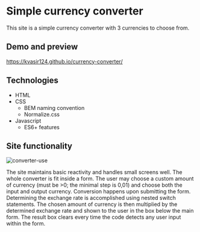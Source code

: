 # Simple currency converter
This site is a simple currency converter with 3 currencies to choose from.

## Demo and preview
https://kvasir124.github.io/currency-converter/

## Technologies
* HTML
* CSS
  * BEM naming convention
  * Normalize.css
* Javascript
  * ES6+ features

## Site functionality
![converter-use](https://github.com/Kvasir124/currency-converter/assets/141030238/824fea5a-12ec-4087-9a66-47ee2164813d)

The site maintains basic reactivity and handles small screens well. The whole converter is fit inside a form. The user may choose a custom amount of currency (must be >0;  the minimal step is 0,01) and choose both the input and output currency. Conversion happens upon submitting the form. Determining the exchange rate is accomplished using nested switch statements. The chosen amount of currency is then multiplied by the determined exchange rate and shown to the user in the box below the main form. The result box clears every time the code detects any user input within the form.
